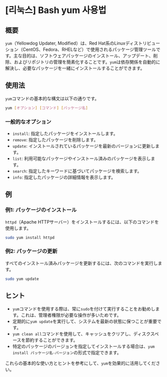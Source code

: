 # [리눅스] Bash yum 사용법

## 概要
`yum`（Yellowdog Updater, Modified）は、Red Hat系のLinuxディストリビューション（CentOS、Fedora、RHELなど）で使用されるパッケージ管理ツールです。主な目的は、ソフトウェアパッケージのインストール、アップデート、削除、およびリポジトリの管理を簡素化することです。`yum`は依存関係を自動的に解決し、必要なパッケージを一緒にインストールすることができます。

## 使用法
`yum`コマンドの基本的な構文は以下の通りです。

```bash
yum [オプション] [コマンド] [パッケージ名]
```

### 一般的なオプション
- `install`: 指定したパッケージをインストールします。
- `remove`: 指定したパッケージを削除します。
- `update`: インストールされているパッケージを最新のバージョンに更新します。
- `list`: 利用可能なパッケージやインストール済みのパッケージを表示します。
- `search`: 指定したキーワードに基づいてパッケージを検索します。
- `info`: 指定したパッケージの詳細情報を表示します。

## 例
### 例1: パッケージのインストール
`httpd`（Apache HTTPサーバー）をインストールするには、以下のコマンドを使用します。

```bash
sudo yum install httpd
```

### 例2: パッケージの更新
すべてのインストール済みパッケージを更新するには、次のコマンドを実行します。

```bash
sudo yum update
```

## ヒント
- `yum`コマンドを使用する際は、常に`sudo`を付けて実行することをお勧めします。これは、管理者権限が必要な操作が多いためです。
- 定期的に`yum update`を実行して、システムを最新の状態に保つことが重要です。
- `yum clean all`コマンドを使用して、キャッシュをクリアし、ディスクスペースを節約することができます。
- 特定のパッケージのバージョンを指定してインストールする場合は、`yum install パッケージ名-バージョン`の形式で指定できます。

これらの基本的な使い方とヒントを参考にして、`yum`を効果的に活用してください。